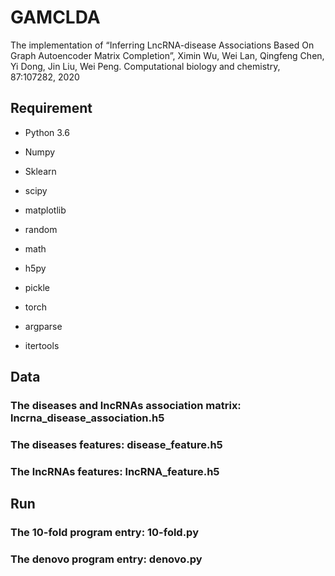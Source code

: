 # GAMCLDA
The implementation of “Inferring LncRNA-disease Associations Based On Graph Autoencoder Matrix Completion”, Ximin Wu, Wei Lan, Qingfeng Chen, Yi Dong, Jin Liu, Wei Peng. Computational biology and chemistry, 87:107282, 2020

## Requirement

- Python 3.6

- Numpy

- Sklearn

- scipy

- matplotlib

- random

- math

- h5py

- pickle

- torch

- argparse

- itertools

## Data 
### The diseases and lncRNAs association matrix: lncrna_disease_association.h5
### The diseases features: disease_feature.h5
### The lncRNAs features: lncRNA_feature.h5

## Run
### The 10-fold program entry: 10-fold.py
### The denovo program entry: denovo.py

